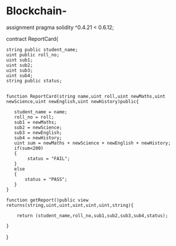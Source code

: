 # Blockchain-
assignment
pragma solidity ^0.4.21 < 0.6.12;

contract ReportCard{
    
    string public student_name;
    uint public roll_no;
    uint sub1;
    uint sub2;
    uint sub3;
    uint sub4;
    string public status;
   
    
    function ReportCard(string name,uint roll,uint newMaths,uint newScience,uint newEnglish,uint newHistory)public{
        
       student_name = name;
       roll_no = roll;
       sub1 = newMaths;
       sub2 = newScience;
       sub3 = newEnglish;
       sub4 = newHistory;
       uint sum = newMaths + newScience + newEnglish + newHistory;
       if(sum<200)
       {
            status = "FAIL"; 
       }
       else
       {
           status = "PASS";
       }
    }
    
    function getReport()public view returns(string,uint,uint,uint,uint,uint,string){
        
        return (student_name,roll_no,sub1,sub2,sub3,sub4,status);
   
    }
    
}

